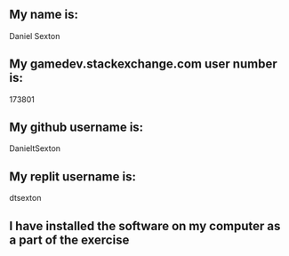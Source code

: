 ## My name is:
Daniel Sexton

## My gamedev.stackexchange.com user number is:
173801

## My github username is:
DanieltSexton

## My replit username is:
dtsexton

## I have installed the software on my computer as a part of the exercise
```
